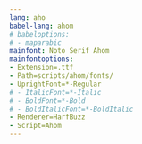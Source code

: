 ```yaml
---
lang: aho
babel-lang: ahom
# babeloptions:
# - maparabic
mainfont: Noto Serif Ahom
mainfontoptions:
- Extension=.ttf
- Path=scripts/ahom/fonts/
- UprightFont=*-Regular
# - ItalicFont=*-Italic
# - BoldFont=*-Bold
# - BoldItalicFont=*-BoldItalic
- Renderer=HarfBuzz
- Script=Ahom
---
```

